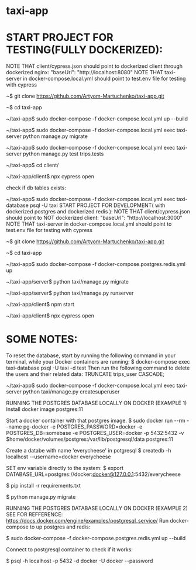 # taxi-app
# START PROJECT FOR TESTING(FULLY DOCKERIZED):
NOTE THAT client/cypress.json should point to dockerized client through dockerized nginx: "baseUrl": "http://localhost:8080" NOTE THAT taxi-server in docker-compose.local.yml should point to test.env file for testing with cypress

~$ git clone https://github.com/Artyom-Martuchenko/taxi-app.git

~$ cd taxi-app

~/taxi-app$ sudo docker-compose -f docker-compose.local.yml up --build

~/taxi-app$ sudo docker-compose -f docker-compose.local.yml exec taxi-server python manage.py migrate

~/taxi-app$ sudo docker-compose -f docker-compose.local.yml exec taxi-server python manage.py test trips.tests

~/taxi-app$ cd client/

~/taxi-app/client$ npx cypress open

check if db tables exists:

~/taxi-app$ sudo docker-compose -f docker-compose.local.yml exec taxi-database psql -U taxi
START PROJECT FOR DEVELOPMENT( with dockerized postgres and dockerized redis ):
NOTE THAT client/cypress.json should point to NOT dockerized client: "baseUrl": "http://localhost:3000" NOTE THAT taxi-server in docker-compose.local.yml should point to test.env file for testing with cypress

~$ git clone https://github.com/Artyom-Martuchenko/taxi-app.git

~$ cd taxi-app

~/taxi-app$ sudo docker-compose -f docker-compose.postgres.redis.yml up

~/taxi-app/server$ python taxi/manage.py migrate

~/taxi-app/server$ python taxi/manage.py runserver

~/taxi-app/client$ npm start

~/taxi-app/client$ npx cypress open

# SOME NOTES:
To reset the database, start by running the following command in your terminal, while your Docker containers are running:
$ docker-compose exec taxi-database psql -U taxi -d test
Then run the following command to delete the users and their related data:
TRUNCATE trips_user CASCADE;

~/taxi-app$ sudo docker-compose -f docker-compose.local.yml exec taxi-server python taxi/manage.py createsuperuser

RUNNING THE POSTGRES DATABASE LOCALLY ON DOCKER (EXAMPLE 1)
Install docker image postgres:11

Start a docker container with that postgres image. $ sudo docker run --rm   --name pg-docker -e POSTGRES_PASSWORD=docker -e POSTGRES_DB=somebase -e POSTGRES_USER=docker -p 5432:5432 -v $home/docker/volumes/postgres:/var/lib/postgresql/data  postgres:11

Create a databe with name 'everycheese' in potgresql $ createdb -h localhost --username=docker everycheese

SET env variable directly to the system: $ export DATABASE_URL=postgres://docker:docker@127.0.0.1:5432/everycheese

$ pip install -r requirements.txt

$ python manage.py migrate

RUNNING THE POSTGRES DATABASE LOCALLY ON DOCKER (EXAMPLE 2)
SEE FOR REFFERENCE: https://docs.docker.com/engine/examples/postgresql_service/
Run docker-compose to up postgres and redis:

$ sudo docker-compose -f docker-compose.postgres.redis.yml up --build

Connect to postgresql container to check if it works:

$ psql -h localhost -p 5432 -d docker -U docker --password
